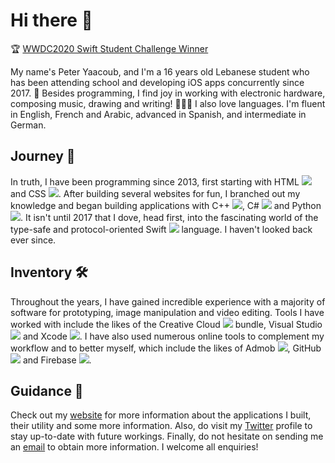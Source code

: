 # Hi there 👋

🏆 <ins>WWDC2020 Swift Student Challenge Winner</ins>

My name's Peter Yaacoub, and I'm a 16 years old Lebanese student who has been attending school and developing iOS apps concurrently since 2017. 🔀 Besides programming, I find joy in working with electronic hardware, composing music, drawing and writing! 👨🏻‍🎨 I also love languages. I'm fluent in English, French and Arabic, advanced in Spanish, and intermediate in German.

## Journey 👀

In truth, I have been programming since 2013, first starting with HTML ![](https://placehold.it/15/e44d26/000000?text=+) and CSS ![](https://placehold.it/15/264de4/000000?text=+). After building several websites for fun, I branched out my knowledge and began building applications with C++ ![](https://placehold.it/15/004482/000000?text=+), C# ![](https://placehold.it/15/32007f/000000?text=+) and Python ![](https://placehold.it/15/366d9a/000000?text=+). It isn't until 2017 that I dove, head first, into the fascinating world of the type-safe and protocol-oriented Swift ![](https://placehold.it/15/fd2722/000000?text=+) language. I haven't looked back ever since.

## Inventory 🛠

Throughout the years, I have gained incredible experience with a majority of software for prototyping, image manipulation and video editing. Tools I have worked with include the likes of the Creative Cloud ![](https://placehold.it/15/da1f26/000000?text=+) bundle, Visual Studio ![](https://placehold.it/15/55208a/000000?text=+) and Xcode ![](https://placehold.it/15/0a81fe/000000?text=+). I have also used numerous online tools to complement my workflow and to better myself, which include the likes of Admob ![](https://placehold.it/15/ea4335/000000?text=+), GitHub ![](https://placehold.it/15/010101/000000?text=+) and Firebase ![](https://placehold.it/15/039be5/000000?text=+).

## Guidance 📨

Check out my [website](https://yaacoub.github.io/about/) for more information about the applications I built, their utility and some more information. Also, do visit my [Twitter](https://twitter.com/yaapete) profile to stay up-to-date with future workings. Finally, do not hesitate on sending me an [email](mailto:yaapete.dev@gmail.com) to obtain more information. I welcome all enquiries!
